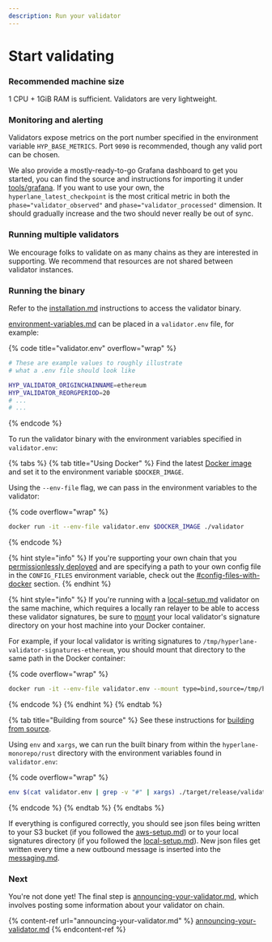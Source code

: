```yaml
---
description: Run your validator
---
```


# Start validating

### Recommended machine size

1 CPU + 1GiB RAM is sufficient. Validators are very lightweight.

### Monitoring and alerting

Validators expose metrics on the port number specified in the environment variable `HYP_BASE_METRICS`. Port `9090` is recommended, though any valid port can be chosen.

We also provide a mostly-ready-to-go Grafana dashboard to get you started, you can find the source and instructions for importing it under [tools/grafana](https://github.com/hyperlane-xyz/hyperlane-monorepo/tree/main/tools/grafana). If you want to use your own, the `hyperlane_latest_checkpoint` is the most critical metric in both the `phase="validator_observed"` and `phase="validator_processed"` dimension. It should gradually increase and the two should never really be out of sync.

### Running multiple validators

We encourage folks to validate on as many chains as they are interested in supporting. We recommend that resources are not shared between validator instances.&#x20;

### Running the binary

Refer to the [installation.md](installation.md "mention") instructions to access the validator binary.

[environment-variables.md](environment-variables.md "mention") can be placed in a `validator.env` file, for example:

{% code title="validator.env" overflow="wrap" %}
```sh
# These are example values to roughly illustrate
# what a .env file should look like

HYP_VALIDATOR_ORIGINCHAINNAME=ethereum
HYP_VALIDATOR_REORGPERIOD=20
# ...
# ...
```
{% endcode %}

To run the validator binary with the environment variables specified in `validator.env`:

{% tabs %}
{% tab title="Using Docker" %}
Find the latest [Docker image](installation.md#docker-image) and set it to the environment variable `$DOCKER_IMAGE`.

Using the `--env-file` flag, we can pass in the environment variables to the validator:

{% code overflow="wrap" %}
```sh
docker run -it --env-file validator.env $DOCKER_IMAGE ./validator
```
{% endcode %}

{% hint style="info" %}
If you're supporting your own chain that you [permissionlessly deployed](broken-reference) and are specifying a path to your own config file in the `CONFIG_FILES` environment variable, check out the [#config-files-with-docker](../agent-configuration.md#config-files-with-docker "mention") section.
{% endhint %}

{% hint style="info" %}
If you're running with a [local-setup.md](setup/local-setup.md "mention") validator on the same machine, which requires a locally ran relayer to be able to access these validator signatures, be sure to [mount](https://docs.docker.com/storage/bind-mounts/) your local validator's signature directory on your host machine into your Docker container.

For example, if your local validator is writing signatures to `/tmp/hyperlane-validator-signatures-ethereum`, you should mount that directory to the same path in the Docker container:

{% code overflow="wrap" %}
```sh
docker run -it --env-file validator.env --mount type=bind,source=/tmp/hyperlane-validator-signatures-ethereum,target=/tmp/hyperlane-validator-signatures-ethereum $DOCKER_IMAGE ./validator
```
{% endcode %}
{% endhint %}
{% endtab %}

{% tab title="Building from source" %}
See these instructions for [building from source](installation.md#building-from-source).

Using `env` and `xargs`, we can run the built binary from within the `hyperlane-monorepo/rust` directory with the environment variables found in `validator.env`:

{% code overflow="wrap" %}
```sh
env $(cat validator.env | grep -v "#" | xargs) ./target/release/validator
```
{% endcode %}
{% endtab %}
{% endtabs %}

If everything is configured correctly, you should see json files being written to your S3 bucket (if you followed the [aws-setup.md](setup/aws-setup.md "mention")) or to your local signatures directory (if you followed the [local-setup.md](setup/local-setup.md "mention")). New json files get written every time a new outbound message is inserted into the [messaging.md](../../protocol/messaging.md "mention").

### Next

You're not done yet! The final step is [announcing-your-validator.md](announcing-your-validator.md "mention"), which involves posting some information about your validator on chain.

{% content-ref url="announcing-your-validator.md" %}
[announcing-your-validator.md](announcing-your-validator.md)
{% endcontent-ref %}

